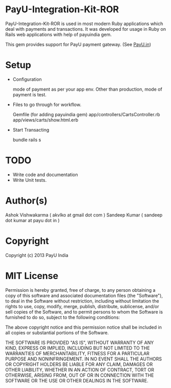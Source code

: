 # PayU-Integration-Kit-ROR

PayU-Integration-Kit-ROR is used in most modern Ruby applications which deal with payments and transactions. It was developed for usage in Ruby on Rails web applications with help of payuindia gem.

This gem provides support for PayU payment gateway. (See [PayU.in](http://payu.in/))

# Setup

* Configuration 

  mode of payment as per your app env. Other than production, mode of payment is test.

* Files to go through for workflow.

  Gemfile (for adding payuindia gem)
  app/controllers/CartsController.rb
  app/views/carts/show.html.erb

* Start Transacting

  bundle
  rails s

# TODO

* Write code and documentation
* Write Unit tests.

# Author(s)
Ashok Vishwakarma ( akvlko  at gmail dot com )
Sandeep Kumar ( sandeep dot kumar at payu dot in )

# Copyright
Copyright (c) 2013 PayU India

# MIT License
Permission is hereby granted, free of charge, to any person obtaining
a copy of this software and associated documentation files (the
"Software"), to deal in the Software without restriction, including
without limitation the rights to use, copy, modify, merge, publish,
distribute, sublicense, and/or sell copies of the Software, and to
permit persons to whom the Software is furnished to do so, subject to
the following conditions:

The above copyright notice and this permission notice shall be
included in all copies or substantial portions of the Software.

THE SOFTWARE IS PROVIDED "AS IS", WITHOUT WARRANTY OF ANY KIND,
EXPRESS OR IMPLIED, INCLUDING BUT NOT LIMITED TO THE WARRANTIES OF
MERCHANTABILITY, FITNESS FOR A PARTICULAR PURPOSE AND
NONINFRINGEMENT. IN NO EVENT SHALL THE AUTHORS OR COPYRIGHT HOLDERS BE
LIABLE FOR ANY CLAIM, DAMAGES OR OTHER LIABILITY, WHETHER IN AN ACTION
OF CONTRACT, TORT OR OTHERWISE, ARISING FROM, OUT OF OR IN CONNECTION
WITH THE SOFTWARE OR THE USE OR OTHER DEALINGS IN THE SOFTWARE.
